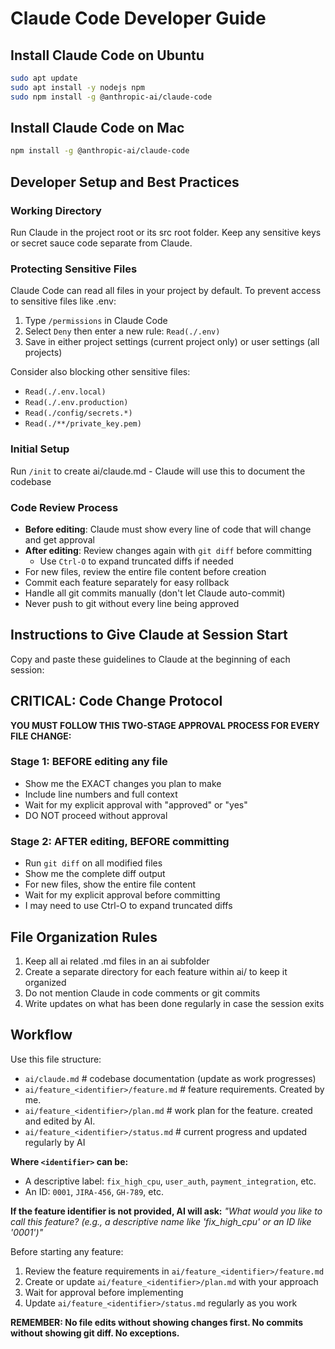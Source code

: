 # Claude Code Developer Guide

## Install Claude Code on Ubuntu 
```bash
sudo apt update
sudo apt install -y nodejs npm
sudo npm install -g @anthropic-ai/claude-code
```

## Install Claude Code on Mac 
```bash
npm install -g @anthropic-ai/claude-code
```

## Developer Setup and Best Practices

### Working Directory
Run Claude in the project root or its src root folder. Keep any sensitive keys or secret sauce code separate from Claude.

### Protecting Sensitive Files
Claude Code can read all files in your project by default. To prevent access to sensitive files like .env:

1. Type `/permissions` in Claude Code
2. Select `Deny` then enter a new rule: `Read(./.env)`
3. Save in either project settings (current project only) or user settings (all projects)

Consider also blocking other sensitive files:
- `Read(./.env.local)`
- `Read(./.env.production)`
- `Read(./config/secrets.*)`
- `Read(./**/private_key.pem)`

### Initial Setup
Run `/init` to create ai/claude.md - Claude will use this to document the codebase

### Code Review Process
- **Before editing**: Claude must show every line of code that will change and get approval
- **After editing**: Review changes again with `git diff` before committing
  - Use `Ctrl-O` to expand truncated diffs if needed
- For new files, review the entire file content before creation
- Commit each feature separately for easy rollback
- Handle all git commits manually (don't let Claude auto-commit)
- Never push to git without every line being approved

## Instructions to Give Claude at Session Start
Copy and paste these guidelines to Claude at the beginning of each session:

## CRITICAL: Code Change Protocol
**YOU MUST FOLLOW THIS TWO-STAGE APPROVAL PROCESS FOR EVERY FILE CHANGE:**

### Stage 1: BEFORE editing any file
- Show me the EXACT changes you plan to make
- Include line numbers and full context
- Wait for my explicit approval with "approved" or "yes"
- DO NOT proceed without approval

### Stage 2: AFTER editing, BEFORE committing
- Run `git diff` on all modified files
- Show me the complete diff output
- For new files, show the entire file content
- Wait for my explicit approval before committing
- I may need to use Ctrl-O to expand truncated diffs

## File Organization Rules
1. Keep all ai related .md files in an ai subfolder
2. Create a separate directory for each feature within ai/ to keep it organized
3. Do not mention Claude in code comments or git commits
4. Write updates on what has been done regularly in case the session exits

## Workflow
Use this file structure:
- `ai/claude.md`                        # codebase documentation (update as work progresses)
- `ai/feature_<identifier>/feature.md`  # feature requirements. Created by me.
- `ai/feature_<identifier>/plan.md`     # work plan for the feature. created and edited by AI.
- `ai/feature_<identifier>/status.md`   # current progress and updated regularly by AI

**Where `<identifier>` can be:**
- A descriptive label: `fix_high_cpu`, `user_auth`, `payment_integration`, etc.
- An ID: `0001`, `JIRA-456`, `GH-789`, etc.

**If the feature identifier is not provided, AI will ask:** 
*"What would you like to call this feature? (e.g., a descriptive name like 'fix_high_cpu' or an ID like '0001')"*

Before starting any feature:
1. Review the feature requirements in `ai/feature_<identifier>/feature.md`
2. Create or update `ai/feature_<identifier>/plan.md` with your approach
3. Wait for approval before implementing
4. Update `ai/feature_<identifier>/status.md` regularly as you work

**REMEMBER: No file edits without showing changes first. No commits without showing git diff. No exceptions.**
